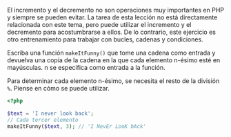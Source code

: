 El incremento y el decremento no son operaciones muy importantes en PHP y siempre se pueden evitar. La tarea de esta lección no está directamente relacionada con este tema, pero puede utilizar el incremento y el decremento para acostumbrarse a ellos. De lo contrario, este ejercicio es otro entrenamiento para trabajar con bucles, cadenas y condiciones.

Escriba una función `makeItFunny()` que tome una cadena como entrada y devuelva una copia de la cadena en la que cada elemento n-ésimo esté en mayúsculas. n se especifica como entrada a la función.

Para determinar cada elemento n-ésimo, se necesita el resto de la división `%`. Piense en cómo se puede utilizar.

```php
<?php

$text = 'I never look back';
// Cada tercer elemento
makeItFunny($text, 3); // 'I NevEr LooK bAck'
```
